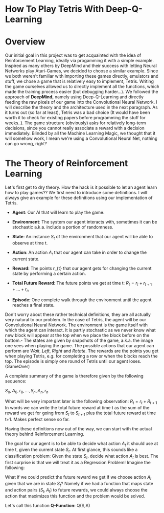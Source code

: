 # How To Play Tetris With Deep-Q-Learning


# Overview

Our initial goal in this project was to get acquainted with the idea of Reinforcement Learning, ideally via progamming it with a simple example. Inspired as many others by DeepMind and their success with letting Neural Networks play Atari-Games, we decided to choose a similar example. Since we both weren't familiar with importing these games directly, emulators and stuff, we chose a game that is relatively easy to implement, Tetris. Writing the game ourselves allowed us to directly implement all the functions, which made the training process easier (but debugging harder...). We followed the approach of **DeepMind**, namely using Deep-Q-Learning and directly feeding the raw pixels of our game into the Convolutional Neural Network. I will describe the theory and the architecture used in the next paragraph. As it turns out (so far at least), Tetris was a bad choice (It would have been worth it to check for existing papers before programming the stuff for weeks..). The game structure (obviously) asks for relatively long-term decisions, since you cannot really associate a reward with a decision immediately. Blinded by all the Machine Learning Magic, we thought that it will somehow work, I mean we're using a Convolutional Neural Net, nothing can go wrong, right?


# The Theory of Reinforcement Learning

Let's first get to dry theory. How the hack is it possible to let an agent learn how to play games??
We first need to introduce some definitions. I will always give an example for these definitions using our implementation of Tetris.
  * **Agent**:  Our AI that will learn to play the game. 
               
  * **Environment**: The system our agent interacts with, sometimes it can be stochastic a.k.a. include a portion of randomness.
  * **State**:  An instance $S_{t}$ of the environment that our agent will be able to observe at time t. 
                
  * **Action**: An action $A_{t}$ that our agent can take in order to change the current state. 
  * **Reward**: The points r_{t} that our agent gets for changing the current state by performing a certain action.
  * **Total Future Reward**: The future points we get at time t: $R_{t} = r_{t} + r_{t+1} + ... + r_{n}$
  * **Episode**: One complete walk through the environment until the agent reaches a final state.
  
Don't worry about these rather technical definitions, they are all actually very natural to our problem.
In the case of Tetris, the agent will be our Convolutional Neural Network. The environment is the game itself with which the agent can interact. It is partly stochastic as we never know what new block will appear at the top when we place the block before on the bottom.- The states are given by snapshots of the game, a.k.a. the image one sees when playing the game. The possible actions that our agent can perform are *Wait*, *Left*, *Right* and *Rotate*.
The rewards are the points you get when playing Tetris, e.g. for completing a row or when the blocks reach the top.
The episode is simply one round of Tetris until our agent loses. (GameOver)

A complete summary of the game is therefore given by the following sequence:

${S_{0}, A_{0}, r_{0}, ... , S_{n}, A_{n}, r_{n}}$

What will be very important later is the following observation:
$R_{t} = r_{t} + R_{t+1}$
In words we can write the total future reward at time t as the sum of the reward we get for going from $S_{t}$ to $S_{t+1}$ plus the total future reward at time t+1.
Makes perfect sense so far.


Having these definitions now out of the way, we can start with the actual theory behind Reinforcement Learning.

The goal for our agent is to be able to decide what action $A_{t}$ it should use at time t, given the current state $S_{t}$.
At first glance, this sounds like a classification problem: Given the state $S_{t}$, decide what action $A_{t}$ is best.
The first surprise is that we will treat it as a Regression Problem!
Imagine the following:

What if we could predict the future reward we get if we choose action $A_{t}$ given that we are in state $S_{t}$?
Namely if we had a function that maps state and action pairs $(S_{t}, A_{t})$ to future rewards, we could always choose the action
that maximizes this function and the problem would be solved.

Let's call this function **Q-Function**: Q(S,A)
